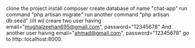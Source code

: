 clone the project
install composer
create database of name "chat-app"
run command "php artisan migrate"
run another command "php artisan db:seed" //it wil creare two user having email="mughalzeehan695@gmail.com", password="12345678" And another user haivng email="ahmad@gmail.com", password="12345678"
go to http::localhost:8000.
 
